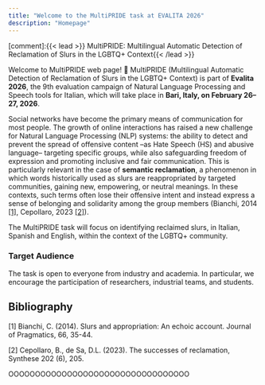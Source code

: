 ```yaml
---
title: "Welcome to the MultiPRIDE task at EVALITA 2026"
description: "Homepage"
---
```


[comment]:{{< lead >}} MultiPRIDE: Multilingual Automatic Detection of Reclamation of Slurs in the LGBTQ+ Context{{< /lead >}}

Welcome to MultiPRIDE web page! 🌈
MultiPRIDE (Multilingual Automatic Detection of Reclamation of Slurs in the LGBTQ+ Context) is part of **Evalita 2026**, the 9th evaluation campaign of Natural Language Processing and Speech tools for Italian, which will take place in **Bari, Italy, on February 26–27, 2026**.

Social networks have become the primary means of communication for most people. The growth of online interactions has raised a new challenge for Natural Language Processing (NLP) systems: the ability to detect and prevent the spread of offensive content –as Hate Speech (HS) and abusive language– targeting specific groups, while also safeguarding freedom of expression and promoting inclusive and fair communication. This is particularly relevant in the case of **semantic reclamation**, a phenomenon in which words historically used as slurs are reappropriated by targeted communities, gaining new, empowering, or neutral meanings. In these contexts, such terms often lose their offensive intent and instead express a sense of belonging and solidarity among the group members (Bianchi, 2014 [[1]](#1), Cepollaro, 2023 [[2]](#2)). 

The MultiPRIDE task will focus on identifying reclaimed slurs, in Italian, Spanish and English, within  the context of the LGBTQ+ community.

### Target Audience

The task is open to everyone from industry and academia. In particular, we encourage the participation of researchers, industrial teams, and students. 


## Bibliography
<a id="1">[1]</a> 
Bianchi, C. (2014). 
Slurs and appropriation: An echoic account. 
Journal of Pragmatics, 66, 35-44.

<a id="2">[2]</a> 
Cepollaro, B., de Sa, D.L. (2023). 
The successes of reclamation, Synthese 202 (6), 205.


OOOOOOOOOOOOOOOOOOOOOOOOOOOOOOOOOO